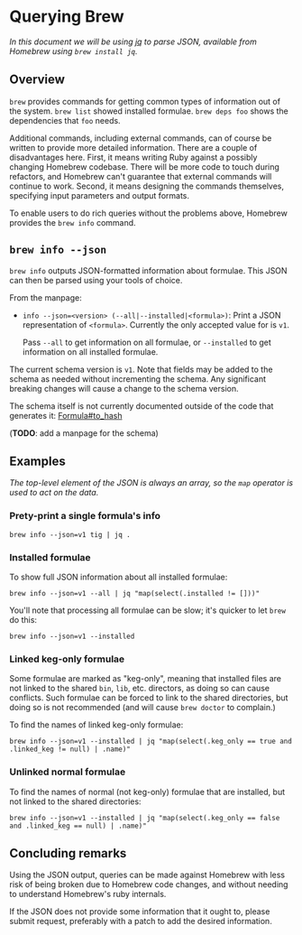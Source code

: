 # Querying Brew
_In this document we will be using [jq](https://stedolan.github.io/jq/) to parse JSON, available from Homebrew using `brew install jq`._

## Overview

`brew` provides commands for getting common types of information out of the system. `brew list` showed installed formulae. `brew deps foo` shows the dependencies that `foo` needs.

Additional commands, including external commands, can of course be written to provide more detailed information. There are a couple of disadvantages here. First, it means writing Ruby against a possibly changing Homebrew codebase. There will be more code to touch during refactors, and Homebrew can't guarantee that external commands will continue to work. Second, it means designing the commands themselves, specifying input parameters and output formats.

To enable users to do rich queries without the problems above, Homebrew provides the `brew info` command.

## `brew info --json`

`brew info` outputs JSON-formatted information about formulae. This JSON can then be parsed using your tools of choice.

From the manpage:

  * `info --json=<version> (--all|--installed|<formula>)`:
    Print a JSON representation of `<formula>`. Currently the only accepted value
    for <version> is `v1`.

    Pass `--all` to get information on all formulae, or `--installed` to get
    information on all installed formulae.

The current schema version is `v1`. Note that fields may be added to the schema as needed without incrementing the schema. Any significant breaking changes will cause a change to the schema version.

The schema itself is not currently documented outside of the code that generates it: [Formula#to_hash](https://github.com/Homebrew/brew/blob/master/Library/Homebrew/formula.rb)

(**TODO**: add a manpage for the schema)

## Examples

_The top-level element of the JSON is always an array, so the `map` operator is used to act on the data._

### Prety-print a single formula's info

`brew info --json=v1 tig | jq .`

### Installed formulae

To show full JSON information about all installed formulae:

`brew info --json=v1 --all | jq "map(select(.installed != []))"`

You'll note that processing all formulae can be slow; it's quicker to let `brew` do this:

`brew info --json=v1 --installed`

### Linked keg-only formulae

Some formulae are marked as "keg-only", meaning that installed files are not linked to the shared `bin`, `lib`, etc. directors, as doing so can cause conflicts. Such formulae can be forced to link to the shared directories, but doing so is not recommended (and will cause `brew doctor` to complain.)

To find the names of linked keg-only formulae:

`brew info --json=v1 --installed | jq "map(select(.keg_only == true and .linked_keg != null) | .name)"`

### Unlinked normal formulae

To find the names of normal (not keg-only) formulae that are installed, but not linked to the shared directories:

`brew info --json=v1 --installed | jq "map(select(.keg_only == false and .linked_keg == null) | .name)"`

## Concluding remarks

Using the JSON output, queries can be made against Homebrew with less risk of being broken due to Homebrew code changes, and without needing to understand Homebrew's ruby internals.

If the JSON does not provide some information that it ought to, please submit request, preferably with a patch to add the desired information.
